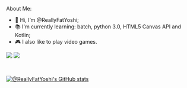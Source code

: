 About Me:
- 👋 Hi, I’m @ReallyFatYoshi;
- 📚 I'm currently learning: batch, python 3.0, HTML5 Canvas API and Kotlin;
- 🎮 I also like to play video games.
 
![](https://komarev.com/ghpvc/?username=ReallyFatYoshi&label=Visitors)
![](https://komarev.com/ghpvc/?username=ReallyFatYoshi&label=Stars)

<br>

[![@ReallyFatYoshi's GitHub stats](https://github-readme-stats.vercel.app/api?username=ReallyFatYoshi)](https://github.com/anuraghazra/github-readme-stats)

